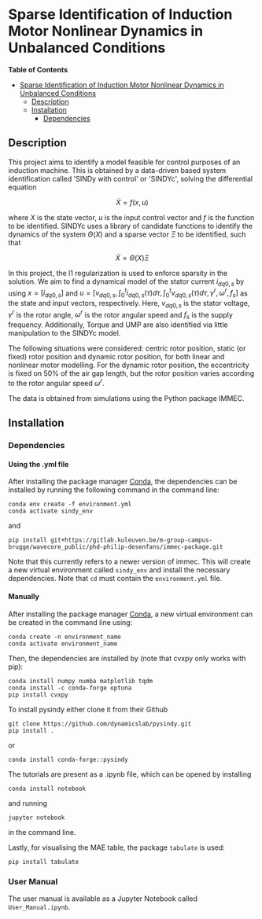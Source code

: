 # Sparse Identification of Induction Motor Nonlinear Dynamics in Unbalanced Conditions

**Table of Contents**
<!-- TOC -->
* [Sparse Identification of Induction Motor Nonlinear Dynamics in Unbalanced Conditions](#sparse-identification-of-induction-motor-nonlinear-dynamics-in-unbalanced-conditions)
  * [Description](#description)
  * [Installation](#installation)
    * [Dependencies](#dependencies)
<!-- TOC -->

## Description
This project aims to identify a model feasible for control purposes of an induction machine. 
This is obtained by a data-driven based system identification called 'SINDy with control' or 'SINDYc', 
solving the differential equation 
```math
\dot{X} = f(x,u)
```
where $`X`$ is the state vector, $`u`$ is the input control vector and $`f`$ is the function to be identified. 
SINDYc uses a library of candidate functions to identify the dynamics of the system $`\Theta(X)`$ and a sparse vector
$`\Xi`$ to be identified, such that
```math
\dot{X} = \Theta(X) \Xi
```
In this project, the l1 regularization is used to enforce sparsity in the solution.
We aim to find a dynamical model of the stator current $`i_{dq0,s}`$ by using $`x = [i_{dq0,s}]`$ 
and $`u = [v_{dq0,s}, \int_0^t i_{dq0,s}(\tau)d\tau, \int_0^t v_{dq0,s}(\tau)d\tau, \gamma^r, \omega^r, f_s]`$ as
the state and input vectors, respectively. Here, $`v_{dq0,s}`$ is the stator voltage, $`\gamma^r`$ is the rotor angle, $`\omega^r`$ is the rotor angular speed and $`f_s`$ is the supply frequency. Additionally, Torque and UMP are also identified via little manipulation to the SINDYc model.

The following situations were considered: centric rotor position, static (or fixed) rotor position and dynamic rotor position, for both linear and nonlinear motor modelling. For the dynamic rotor position, the eccentricity is fixed on 50% of the air gap length, but the rotor position varies according to the rotor angular speed $`\omega^r`$.

The data is obtained from simulations using the Python package IMMEC.

## Installation
### Dependencies
#### Using the .yml file
After installing the package manager [Conda](https://docs.conda.io/en/latest/), the dependencies can be installed by running the following command in the command line:
~~~
conda env create -f environment.yml
conda activate sindy_env
~~~
and 
~~~
pip install git+https://gitlab.kuleuven.be/m-group-campus-brugge/wavecore_public/phd-philip-desenfans/immec-package.git
~~~
Note that this currently refers to a newer version of immec. This will create a new virtual environment called `sindy_env` and install the necessary dependencies. Note that `cd` must contain the `environment.yml` file.
#### Manually
After installing the package manager [Conda](https://docs.conda.io/en/latest/), a new virtual environment can be created in the command line using:
~~~
conda create -n environment_name
conda activate environment_name
~~~
Then, the dependencies are installed by (note that cvxpy only works with pip):
~~~
conda install numpy numba matplotlib tqdm 
conda install -c conda-forge optuna
pip install cvxpy
~~~

To install pysindy either clone it from their Github
~~~
git clone https://github.com/dynamicslab/pysindy.git
pip install .
~~~
or
~~~
conda install conda-forge::pysindy
~~~
The tutorials are present as a .ipynb file, which can be opened by installing
~~~
conda install notebook
~~~
and running
~~~
jupyter notebook
~~~
in the command line.

Lastly, for visualising the MAE table, the package `tabulate` is used:
~~~
pip install tabulate
~~~
### User Manual
The user manual is available as a Jupyter Notebook called `User_Manual.ipynb`.
